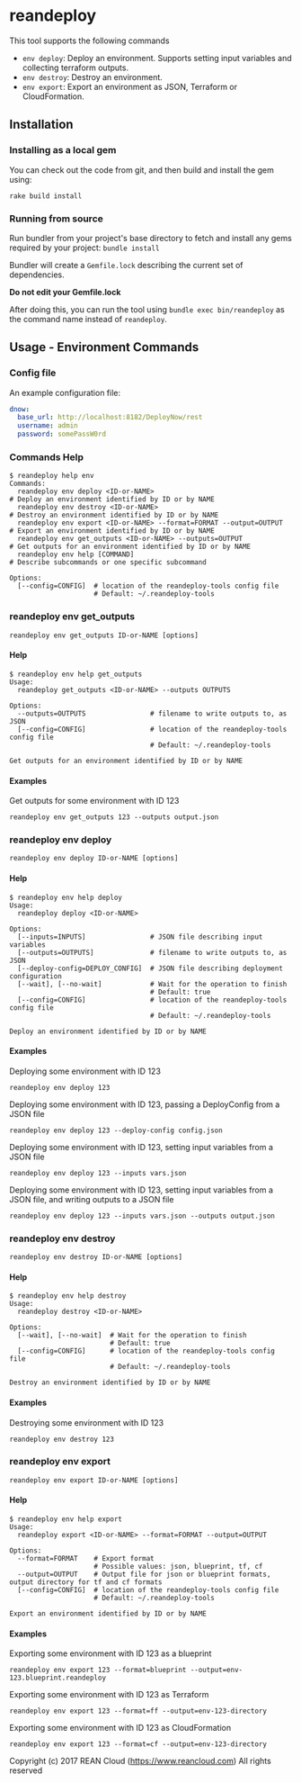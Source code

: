 # reandeploy

This tool supports the following commands

* `env deploy`: Deploy an environment.  Supports setting input variables and collecting terraform outputs.
* `env destroy`: Destroy an environment.
* `env export`: Export an environment as JSON, Terraform or CloudFormation.

## Installation

### Installing as a local gem

You can check out the code from git, and then build and install the gem using:

`rake build install`

### Running from source

Run bundler from your project's base directory to fetch and install any gems required by your project:  `bundle install`

Bundler will create a `Gemfile.lock` describing the current set of dependencies.

**Do not edit your Gemfile.lock**

After doing this, you can run the tool using `bundle exec bin/reandeploy` as the command name instead of `reandeploy`.

## Usage - Environment Commands

### Config file

An example configuration file:

```yaml
dnow:
  base_url: http://localhost:8182/DeployNow/rest
  username: admin
  password: somePassW0rd
```

### Commands Help

```
$ reandeploy help env
Commands:
  reandeploy env deploy <ID-or-NAME>                                  # Deploy an environment identified by ID or by NAME
  reandeploy env destroy <ID-or-NAME>                                 # Destroy an environment identified by ID or by NAME
  reandeploy env export <ID-or-NAME> --format=FORMAT --output=OUTPUT  # Export an environment identified by ID or by NAME
  reandeploy env get_outputs <ID-or-NAME> --outputs=OUTPUT            # Get outputs for an environment identified by ID or by NAME
  reandeploy env help [COMMAND]                                       # Describe subcommands or one specific subcommand

Options:
  [--config=CONFIG]  # location of the reandeploy-tools config file
                     # Default: ~/.reandeploy-tools

```

### reandeploy env get_outputs

`reandeploy env get_outputs ID-or-NAME [options]`

#### Help

```
$ reandeploy env help get_outputs
Usage:
  reandeploy get_outputs <ID-or-NAME> --outputs OUTPUTS

Options:
  --outputs=OUTPUTS                # filename to write outputs to, as JSON
  [--config=CONFIG]                # location of the reandeploy-tools config file
                                   # Default: ~/.reandeploy-tools

Get outputs for an environment identified by ID or by NAME
```

#### Examples

Get outputs for some environment with ID 123

`reandeploy env get_outputs 123 --outputs output.json`

### reandeploy env deploy

`reandeploy env deploy ID-or-NAME [options]`

#### Help

```
$ reandeploy env help deploy
Usage:
  reandeploy deploy <ID-or-NAME>

Options:
  [--inputs=INPUTS]                # JSON file describing input variables
  [--outputs=OUTPUTS]              # filename to write outputs to, as JSON
  [--deploy-config=DEPLOY_CONFIG]  # JSON file describing deployment configuration
  [--wait], [--no-wait]            # Wait for the operation to finish
                                   # Default: true
  [--config=CONFIG]                # location of the reandeploy-tools config file
                                   # Default: ~/.reandeploy-tools

Deploy an environment identified by ID or by NAME
```

#### Examples

Deploying some environment with ID 123

`reandeploy env deploy 123`

Deploying some environment with ID 123, passing a DeployConfig from a JSON file

`reandeploy env deploy 123 --deploy-config config.json`

Deploying some environment with ID 123, setting input variables from a JSON file

`reandeploy env deploy 123 --inputs vars.json`

Deploying some environment with ID 123, setting input variables from a JSON file, and writing outputs to a JSON file

`reandeploy env deploy 123 --inputs vars.json --outputs output.json`

### reandeploy env destroy

`reandeploy env destroy ID-or-NAME [options]`

#### Help

```
$ reandeploy env help destroy
Usage:
  reandeploy destroy <ID-or-NAME>

Options:
  [--wait], [--no-wait]  # Wait for the operation to finish
                         # Default: true
  [--config=CONFIG]      # location of the reandeploy-tools config file
                         # Default: ~/.reandeploy-tools

Destroy an environment identified by ID or by NAME
```

#### Examples

Destroying some environment with ID 123

`reandeploy env destroy 123`

### reandeploy env export

`reandeploy env export ID-or-NAME [options]`

#### Help

```
$ reandeploy env help export
Usage:
  reandeploy export <ID-or-NAME> --format=FORMAT --output=OUTPUT

Options:
  --format=FORMAT    # Export format
                     # Possible values: json, blueprint, tf, cf
  --output=OUTPUT    # Output file for json or blueprint formats, output directory for tf and cf formats
  [--config=CONFIG]  # location of the reandeploy-tools config file
                     # Default: ~/.reandeploy-tools

Export an environment identified by ID or by NAME
```

#### Examples

Exporting some environment with ID 123 as a blueprint

`reandeploy env export 123 --format=blueprint --output=env-123.blueprint.reandeploy`

Exporting some environment with ID 123 as Terraform

`reandeploy env export 123 --format=ff --output=env-123-directory`

Exporting some environment with ID 123 as CloudFormation

`reandeploy env export 123 --format=cf --output=env-123-directory`

Copyright (c) 2017 REAN Cloud (https://www.reancloud.com) All rights reserved

[Bundler]: http://bundler.io/
